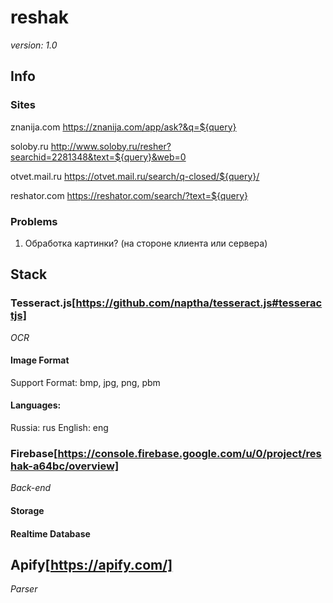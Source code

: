 # reshak
*version: 1.0*

## Info


### Sites
znanija.com
https://znanija.com/app/ask?&q=${query}

soloby.ru
http://www.soloby.ru/resher?searchid=2281348&text=${query}&web=0

otvet.mail.ru
https://otvet.mail.ru/search/q-closed/${query}/

reshator.com
https://reshator.com/search/?text=${query}


### Problems
1. Обработка картинки? (на стороне клиента или сервера)


## Stack


### Tesseract.js[https://github.com/naptha/tesseract.js#tesseractjs]
*OCR*

#### Image Format
Support Format: bmp, jpg, png, pbm

#### Languages:
Russia: rus
English: eng


### Firebase[https://console.firebase.google.com/u/0/project/reshak-a64bc/overview]
*Back-end*

#### Storage
#### Realtime Database


## Apify[https://apify.com/]
*Parser*
